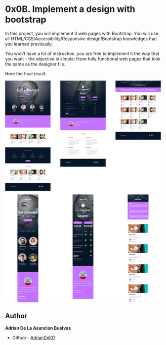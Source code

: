 # 0x0B. Implement a design with bootstrap

In this project, you will implement 3 web pages with Bootstrap. You will use all HTML/CSS/Accessibility/Responsive design/Bootstrap knowledges that you learned previously.

You won’t have a lot of instruction, you are free to implement it the way that you want - the objective is simple: Have fully functional web pages that look the same as the designer file.

Here the final result:

![Final result](images/final_result_bootstrap.jpg)

## Author

**Adrian De La Asuncion Buelvas** 

- Github - [AdrianDel07](https://github.com/AdrianDel07)
